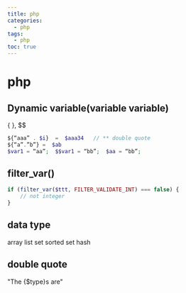 ```yaml
---
title: php
categories:
  - php
tags:
  - php
toc: true
---
```


# php

## Dynamic variable\(variable variable\)

{ }, $$

```php
${“aaa” . $i}  =  $aaa34   // ** double quote
${“a”.”b”} =  $ab
$var1 = “aa”;  $$var1 = “bb”;  $aa = “bb”;
```

## filter\_var\(\)

```php
if (filter_var($ttt, FILTER_VALIDATE_INT) === false) {
    // not integer
}
```

## data type

array list set sorted set hash

## double quote

"The {$type}s are"

